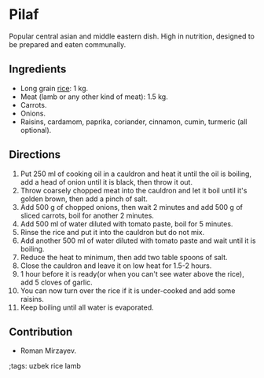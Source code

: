 # Pilaf

Popular central asian and middle eastern dish.  High in nutrition, designed to
be prepared and eaten communally.

## Ingredients

- Long grain [rice](rice.html): 1 kg.
- Meat (lamb or any other kind of meat): 1.5 kg.
- Carrots.
- Onions.
- Raisins, cardamom, paprika, coriander, cinnamon, cumin, turmeric (all
  optional).

## Directions

1. Put 250 ml of cooking oil in a cauldron and heat it until the oil is boiling,
   add a head of onion until it is black, then throw it out.
2. Throw coarsely chopped meat into the cauldron and let it boil until it's
   golden brown, then add a pinch of salt.
3. Add 500 g of chopped onions, then wait 2 minutes and add 500 g of sliced
   carrots, boil for another 2 minutes.
4. Add 500 ml of water diluted with tomato paste, boil for 5 minutes.
5. Rinse the rice and put it into the cauldron but do not mix.
6. Add another 500 ml of water diluted with tomato paste and wait until it is
   boiling.
7. Reduce the heat to minimum, then add two table spoons of salt.
8. Close the cauldron and leave it on low heat for 1.5-2 hours.
9. 1 hour before it is ready(or when you can't see water above the rice), add 5
   cloves of garlic.
10. You can now turn over the rice if it is under-cooked and add some raisins.
11. Keep boiling until all water is evaporated.

## Contribution

- Roman Mirzayev.

;tags: uzbek rice lamb
